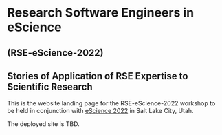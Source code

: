 # Research Software Engineers in eScience
## (RSE-eScience-2022)
## Stories of Application of RSE Expertise to Scientific Research 

This is the website landing page for the RSE-eScience-2022 workshop to be
held in conjunction with [eScience 2022](https://www.escience-conference.org/2022/)
in Salt Lake City, Utah.

The deployed site is TBD.

